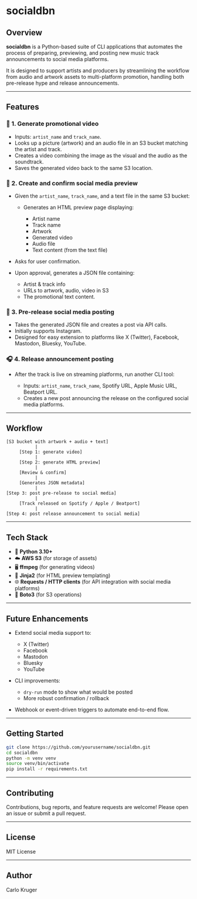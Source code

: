 # socialdbn

## Overview

**socialdbn** is a Python-based suite of CLI applications that automates the process of preparing, previewing, and posting new music track announcements to social media platforms.

It is designed to support artists and producers by streamlining the workflow from audio and artwork assets to multi-platform promotion, handling both pre-release hype and release announcements.

---

## Features

### 📀 1. Generate promotional video

* Inputs: `artist_name` and `track_name`.
* Looks up a picture (artwork) and an audio file in an S3 bucket matching the artist and track.
* Creates a video combining the image as the visual and the audio as the soundtrack.
* Saves the generated video back to the same S3 location.

### 📝 2. Create and confirm social media preview

* Given the `artist_name`, `track_name`, and a text file in the same S3 bucket:

  * Generates an HTML preview page displaying:

    * Artist name
    * Track name
    * Artwork
    * Generated video
    * Audio file
    * Text content (from the text file)
* Asks for user confirmation.
* Upon approval, generates a JSON file containing:

  * Artist & track info
  * URLs to artwork, audio, video in S3
  * The promotional text content.

### 🚀 3. Pre-release social media posting

* Takes the generated JSON file and creates a post via API calls.
* Initially supports Instagram.
* Designed for easy extension to platforms like X (Twitter), Facebook, Mastodon, Bluesky, YouTube.

### 🎧 4. Release announcement posting

* After the track is live on streaming platforms, run another CLI tool:

  * Inputs: `artist_name`, `track_name`, Spotify URL, Apple Music URL, Beatport URL.
  * Creates a new post announcing the release on the configured social media platforms.

---

## Workflow

```
[S3 bucket with artwork + audio + text]
           |
     [Step 1: generate video]
           |
     [Step 2: generate HTML preview]
           |
     [Review & confirm]
           |
     [Generates JSON metadata]
           |
[Step 3: post pre-release to social media]
           |
     [Track released on Spotify / Apple / Beatport]
           |
[Step 4: post release announcement to social media]
```

---

## Tech Stack

* 🐍 **Python 3.10+**
* ☁️ **AWS S3** (for storage of assets)
* 🖥 **ffmpeg** (for generating videos)
* 📜 **Jinja2** (for HTML preview templating)
* 🌐 **Requests / HTTP clients** (for API integration with social media platforms)
* 🚀 **Boto3** (for S3 operations)

---

## Future Enhancements

* Extend social media support to:

  * X (Twitter)
  * Facebook
  * Mastodon
  * Bluesky
  * YouTube
* CLI improvements:

  * `dry-run` mode to show what would be posted
  * More robust confirmation / rollback
* Webhook or event-driven triggers to automate end-to-end flow.

---

## Getting Started

```bash
git clone https://github.com/yourusername/socialdbn.git
cd socialdbn
python -m venv venv
source venv/bin/activate
pip install -r requirements.txt
```

---

## Contributing

Contributions, bug reports, and feature requests are welcome!
Please open an issue or submit a pull request.

---

## License

MIT License

---

## Author

Carlo Kruger



